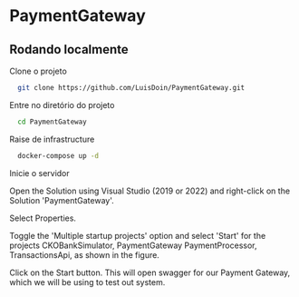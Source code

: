 # PaymentGateway

## Rodando localmente

Clone o projeto

```bash
  git clone https://github.com/LuisDoin/PaymentGateway.git
```

Entre no diretório do projeto

```bash
  cd PaymentGateway
```

Raise de infrastructure

```bash
  docker-compose up -d
```

Inicie o servidor

Open the Solution using Visual Studio (2019 or 2022) and right-click on the Solution 'PaymentGateway'.

Select Properties.

Toggle the 'Multiple startup projects' option 
and select 'Start' for the projects CKOBankSimulator, PaymentGateway
PaymentProcessor, TransactionsApi, as shown in the figure.

Click on the Start button.
This will open swagger for our Payment Gateway, which we will be using to test out system. 
